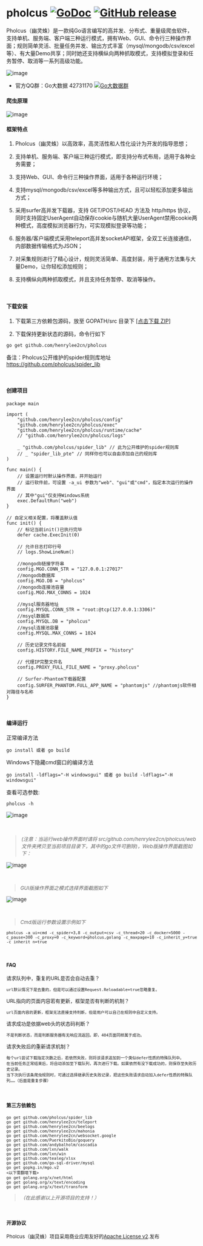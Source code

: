 # pholcus    [![GoDoc](https://godoc.org/github.com/tsuna/gohbase?status.png)](https://godoc.org/github.com/henrylee2cn/pholcus) [![GitHub release](https://img.shields.io/github/release/henrylee2cn/pholcus.svg)](https://github.com/henrylee2cn/pholcus/releases)

Pholcus（幽灵蛛）是一款纯Go语言编写的高并发、分布式、重量级爬虫软件，支持单机、服务端、客户端三种运行模式，拥有Web、GUI、命令行三种操作界面；规则简单灵活、批量任务并发、输出方式丰富（mysql/mongodb/csv/excel等）、有大量Demo共享；同时她还支持横纵向两种抓取模式，支持模拟登录和任务暂停、取消等一系列高级功能。

![image](https://github.com/henrylee2cn/pholcus/raw/master/doc/icon.png)

* 官方QQ群：Go大数据 42731170    [![Go大数据群](http://pub.idqqimg.com/wpa/images/group.png)](http://jq.qq.com/?_wv=1027&k=XnGGnc)

#### 爬虫原理

![image](https://github.com/henrylee2cn/pholcus/raw/master/doc/project.png)


#### 框架特点
 1. Pholcus（幽灵蛛）以高效率，高灵活性和人性化设计为开发的指导思想；

 2. 支持单机、服务端、客户端三种运行模式，即支持分布式布局，适用于各种业务需要；
 
 3. 支持Web、GUI、命令行三种操作界面，适用于各种运行环境；
 
 4. 支持mysql/mongodb/csv/excel等多种输出方式，且可以轻松添加更多输出方式；
 
 5. 采用surfer高并发下载器，支持 GET/POST/HEAD 方法及 http/https 协议，同时支持固定UserAgent自动保存cookie与随机大量UserAgent禁用cookie两种模式，高度模拟浏览器行为，可实现模拟登录等功能；

 6. 服务器/客户端模式采用teleport高并发socketAPI框架，全双工长连接通信，内部数据传输格式为JSON；
 
 7. 对采集规则进行了精心设计，规则灵活简单、高度封装，用于通用方法集与大量Demo，让你轻松添加规则；
 
 8. 支持横纵向两种抓取模式，并且支持任务暂停、取消等操作。

&nbsp;

#### 下载安装

1. 下载第三方依赖包源码，放至 GOPATH/src 目录下 [[点击下载 ZIP]](https://github.com/pholcus/dependent/archive/master.zip)

2. 下载保持更新状态的源码，命令行如下
```
go get github.com/henrylee2cn/pholcus
```

备注：Pholcus公开维护的spider规则库地址 <https://github.com/pholcus/spider_lib>

&nbsp;

#### 创建项目

```
package main

import (
    "github.com/henrylee2cn/pholcus/config"
    "github.com/henrylee2cn/pholcus/exec"
    "github.com/henrylee2cn/pholcus/runtime/cache"
    // "github.com/henrylee2cn/pholcus/logs"

    _ "github.com/pholcus/spider_lib" // 此为公开维护的spider规则库
    // _ "spider_lib_pte" // 同样你也可以自由添加自己的规则库
)

func main() {
    // 设置运行时默认操作界面，并开始运行
    // 运行软件前，可设置 -a_ui 参数为"web"、"gui"或"cmd"，指定本次运行的操作界面
    // 其中"gui"仅支持Windows系统
    exec.DefaultRun("web")
}

// 自定义相关配置，将覆盖默认值
func init() {
    // 标记当前init()已执行完毕
    defer cache.ExecInit(0)

    // 允许日志打印行号
    // logs.ShowLineNum()

    //mongodb链接字符串
    config.MGO.CONN_STR = "127.0.0.1:27017"
    //mongodb数据库
    config.MGO.DB = "pholcus"
    //mongodb连接池容量
    config.MGO.MAX_CONNS = 1024

    //mysql服务器地址
    config.MYSQL.CONN_STR = "root:@tcp(127.0.0.1:3306)"
    //msyql数据库
    config.MYSQL.DB = "pholcus"
    //mysql连接池容量
    config.MYSQL.MAX_CONNS = 1024

    // 历史记录文件名前缀
    config.HISTORY.FILE_NAME_PREFIX = "history"

    // 代理IP完整文件名
    config.PROXY_FULL_FILE_NAME = "proxy.pholcus"

    // Surfer-Phantom下载器配置
    config.SURFER_PHANTOM.FULL_APP_NAME = "phantomjs" //phantomjs软件相对路径与名称
}
```
&nbsp;

#### 编译运行
正常编译方法
```
go install 或者 go build
```
Windows下隐藏cmd窗口的编译方法
```
go install -ldflags="-H windowsgui" 或者 go build -ldflags="-H windowsgui"
```
查看可选参数: 
```
pholcus -h
```
![image](https://github.com/henrylee2cn/pholcus/raw/master/doc/help.jpg)

&nbsp;

> *<font size="2">(注意：当运行web操作界面时请将 src/github.com/henrylee2cn/pholcus/web 文件夹拷贝至当前项目目录下，其中的go文件可删除)，Web版操作界面截图如下：*

![image](https://github.com/henrylee2cn/pholcus/raw/master/doc/webshow_1.jpg)

&nbsp;

> *<font size="2">GUI版操作界面之模式选择界面截图如下*

![image](https://github.com/henrylee2cn/pholcus/raw/master/doc/guishow_0.jpg)

&nbsp;

> *<font size="2">Cmd版运行参数设置示例如下*

```
pholcus -a_ui=cmd -c_spider=3,8 -c_output=csv -c_thread=20 -c_docker=5000 -c_pause=300 -c_proxy=0 -c_keyword=pholcus,golang -c_maxpage=10 -c_inherit_y=true -c_inherit_n=true
```

&nbsp;

#### FAQ

请求队列中，重复的URL是否会自动去重？
```
url默认情况下是去重的，但是可以通过设置Request.Reloadable=true忽略重复。
```

URL指向的页面内容若有更新，框架是否有判断的机制？
```
url页面内容的更新，框架无法直接支持判断，但是用户可以自己在规则中自定义支持。
```

请求成功是依据web头的状态码判断？
```
不是判断状态，而是判断服务器有无响应流返回。即，404页面同样属于成功。
```

请求失败后的重新请求机制？
```
每个url尝试下载指定次数之后，若依然失败，则将该请求追加到一个类似defer性质的特殊队列中。  
在当前任务正常结束后，将自动添加至下载队列，再次进行下载。如果依然有没下载成功的，则保存至失败历史记录。  
当下次执行该条爬虫规则时，可通过选择继承历史失败记录，把这些失败请求自动加入defer性质的特殊队列……（后面是重复步骤）
```

&nbsp;

#### 第三方依赖包

```
go get github.com/pholcus/spider_lib
go get github.com/henrylee2cn/teleport
go get github.com/henrylee2cn/beelogs
go get github.com/henrylee2cn/mahonia
go get github.com/henrylee2cn/websocket.google
go get github.com/PuerkitoBio/goquery
go get github.com/andybalholm/cascadia
go get github.com/lxn/walk
go get github.com/lxn/win
go get github.com/tealeg/xlsx
go get github.com/go-sql-driver/mysql
go get gopkg.in/mgo.v2
<以下需翻墙下载>
go get golang.org/x/net/html
go get golang.org/x/text/encoding
go get golang.org/x/text/transform
```
> *<font size="2">（在此感谢以上开源项目的支持！）</font>*


&nbsp;

#### 开源协议

Pholcus（幽灵蛛）项目采用商业应用友好的[Apache License v2](https://github.com/henrylee2cn/pholcus/raw/master/doc/license.txt).发布
